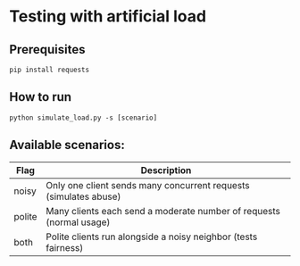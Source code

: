 # Testing with artificial load

## Prerequisites 
```pip install requests```

## How to run

```python simulate_load.py -s [scenario]```

## Available scenarios:

|Flag |	Description|
|------|-----------|
|noisy |	Only one client sends many concurrent requests (simulates abuse)|
|polite |	Many clients each send a moderate number of requests (normal usage)|
|both |Polite clients run alongside a noisy neighbor (tests fairness)|
